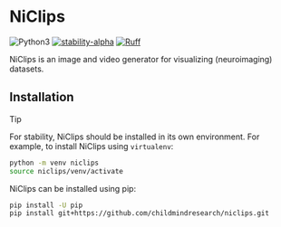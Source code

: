 <!-- prettier ignore -->
<h1> NiClips </h1>

![Python3](https://img.shields.io/badge/python->=3.11-blue.svg)
[![stability-alpha](https://img.shields.io/badge/stability-alpha-f4d03f.svg)](https://github.com/mkenney/software-guides/blob/master/STABILITY-BADGES.md#alpha)
[![Ruff](https://img.shields.io/endpoint?url=https://raw.githubusercontent.com/astral-sh/ruff/main/assets/badge/v2.json)](https://github.com/astral-sh/ruff)

<!-- [![codecov](https://codecov.io/gh/childmindresearch/niftyone/branch/main/graph/badge.svg?token=22HWWFWPW5)](https://codecov.io/gh/childmindresearch/niftyone) -->
<!-- [![License](https://img.shields.io/badge/license-MIT-blue.svg)](https://github.com/childmindresearch/niftyone/blob/main/LICENSE) -->
<!-- [![Documentation](https://img.shields.io/badge/documentation-8CA1AF?logo=readthedocs&logoColor=fff)](https://childmindresearch.github.io/niftyone) -->

NiClips is an image and video generator for visualizing (neuroimaging) datasets.

## Installation

> [!TIP]
> For stability, NiClips should be installed in its own environment. For example, to
> install NiClips using `virtualenv`:
>
> ```sh
> python -m venv niclips
> source niclips/venv/activate
> ```

NiClips can be installed using pip:

```sh
pip install -U pip
pip install git+https://github.com/childmindresearch/niclips.git
```

<!-- ## Usage

To get started, try using the boilerplate command:

```sh
niftyone <bids_directory> <output_directory> <analysis_level>
```

> [!TIP]
> To see all arguments, run:
>
> ```sh
> niftyone --help
> ```

### Quick-start

1. Generate figures for each participant

   ```sh
   niftyone <bids_directory> <output_directory> participant
   ```

2. Collect participant figures into a compatible dataset

   ```sh
   niftyone <bids_directory> <output_directory> group
   ```

3. Launch FiftyOne app

   ```sh
   niftyone <bids_directory> <output_directory> launch
   ``` -->

<!-- ## Documentation

For detailed information, including advanced usage, please visit our [documentation]. -->

<!-- ## Contributing

Contributions to NiClips are welcome! Please refer to the
[Contributions] page for information on how to contribute, report issues, or submit
pull requests. -->

<!-- ## License

NiClips is distributed under the [MIT license]. -->

<!-- ## Support

If you encounter any issues or have questions, please open an issue on the
[issue tracker]. -->

<!-- Links -->

[FiftyOne]: https://docs.voxel51.com/
[FFmpeg]: https://ffmpeg.org/
[Contributions]: https://github.com/childmindresearch/niftyone/blob/main/CONTRIBUTING.md
[MIT license]: https://github.com/childmindresearch/niftyone/blob/main/LICENSE
[issue tracker]: https://github.com/childmindresearch/niftyone/issues
